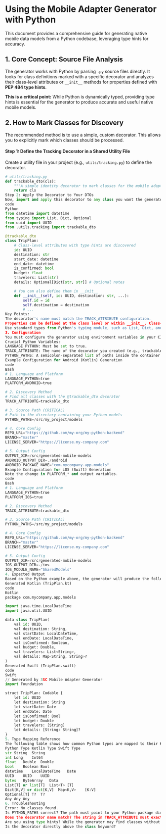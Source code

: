 ﻿
# Using the Mobile Adapter Generator with Python

This document provides a comprehensive guide for generating native mobile data models from a Python codebase, leveraging type hints for accuracy.

## 1. Core Concept: Source File Analysis

The generator works with Python by parsing `.py` source files directly. It looks for class definitions marked with a specific decorator and analyzes their class-level attributes or `__init__` methods for properties defined with **PEP 484 type hints**.

**This is a critical point:** While Python is dynamically typed, providing type hints is essential for the generator to produce accurate and useful native mobile models.

## 2. How to Mark Classes for Discovery

The recommended method is to use a simple, custom decorator. This allows you to explicitly mark which classes should be processed.

#### Step 1: Define the Tracking Decorator in a Shared Utility File
Create a utility file in your project (e.g., `utils/tracking.py`) to define the decorator.

```python
# utils/tracking.py
def trackable_dto(cls):
    """A simple identity decorator to mark classes for the mobile adapter generator."""
    return cls
Step 2: Apply the Decorator to Your DTOs
Now, import and apply this decorator to any class you want the generator to discover. Use standard Python type hints to define your properties.
code
Python
from datetime import datetime
from typing import List, Dict, Optional
from uuid import UUID
from .utils.tracking import trackable_dto

@trackable_dto
class TripPlan:
    # Class-level attributes with type hints are discovered
    id: UUID
    destination: str
    start_date: datetime
    end_date: datetime
    is_confirmed: bool
    budget: float
    travelers: List[str]
    details: Optional[Dict[str, str]] # Optional notes

    # You can also define them in __init__
    def __init__(self, id: UUID, destination: str, ...):
        self.id = id
        self.destination = destination
        # ...
Key Points:
The decorator's name must match the TRACK_ATTRIBUTE configuration.
Properties can be defined at the class level or within __init__. Class-level is generally cleaner and preferred.
Use standard types from Python's typing module, such as List, Dict, and Optional, for best results.
3. Configuration
You must configure the generator using environment variables in your CI/CD pipeline.
Crucial Python Variables:
LANGUAGE_PYTHON: Must be set to true.
TRACK_ATTRIBUTE: The name of the decorator you created (e.g., trackable_dto).
PYTHON_PATHS: A semicolon-separated list of paths inside the container where your .py source files are located.
Example Configuration for Android (Kotlin) Generation
code
Bash
# 1. Language and Platform
LANGUAGE_PYTHON=true
PLATFORM_ANDROID=true

# 2. Discovery Method
# Find all classes with the @trackable_dto decorator
TRACK_ATTRIBUTE=trackable_dto

# 3. Source Path (CRITICAL)
# Path to the directory containing your Python models
PYTHON_PATHS=/src/my_project/models

# 4. Core Config
REPO_URL="https://github.com/my-org/my-python-backend"
BRANCH="master"
LICENSE_SERVER="https://license.my-company.com"

# 5. Output Config
OUTPUT_DIR=/src/generated-mobile-models
ANDROID_OUTPUT_DIR=./android
ANDROID_PACKAGE_NAME="com.mycompany.app.models"
Example Configuration for iOS (Swift) Generation
Note the change in PLATFORM_* and output variables.
code
Bash
# 1. Language and Platform
LANGUAGE_PYTHON=true
PLATFORM_IOS=true

# 2. Discovery Method
TRACK_ATTRIBUTE=trackable_dto

# 3. Source Path (CRITICAL)
PYTHON_PATHS=/src/my_project/models

# 4. Core Config
REPO_URL="https://github.com/my-org/my-python-backend"
BRANCH="master"
LICENSE_SERVER="https://license.my-company.com"

# 5. Output Config
OUTPUT_DIR=/src/generated-mobile-models
IOS_OUTPUT_DIR=./ios
IOS_MODULE_NAME="SharedModels"
4. Expected Output
Based on the Python example above, the generator will produce the following file.
Generated Kotlin (TripPlan.kt)
code
Kotlin
package com.mycompany.app.models

import java.time.LocalDateTime
import java.util.UUID

data class TripPlan(
    val id: UUID,
    val destination: String,
    val startDate: LocalDateTime,
    val endDate: LocalDateTime,
    val isConfirmed: Boolean,
    val budget: Double,
    val travelers: List<String>,
    val details: Map<String, String>?
)
Generated Swift (TripPlan.swift)
code
Swift
// Generated by 3SC Mobile Adapter Generator
import Foundation

struct TripPlan: Codable {
    let id: UUID
    let destination: String
    let startDate: Date
    let endDate: Date
    let isConfirmed: Bool
    let budget: Double
    let travelers: [String]
    let details: [String: String]?
}
5. Type Mapping Reference
The following table shows how common Python types are mapped to their Kotlin and Swift equivalents.
Python Type	Kotlin Type	Swift Type
str	String	String
int	Long	Int64
float	Double	Double
bool	Boolean	Bool
datetime	LocalDateTime	Date
UUID	UUID	UUID
bytes	ByteArray	Data
List[T] or list[T]	List<T>	[T]
Dict[K,V] or dict[K,V]	Map<K,V>	[K:V]
Optional[T]	T?	T?
Any	Any	Any
6. Troubleshooting
Error: No classes found.
Is PYTHON_PATHS correct? The path must point to your Python package directory within the container's /src volume mount.
Does the decorator name match? The string in TRACK_ATTRIBUTE must exactly match the name of your decorator function (e.g., trackable_dto).
Are you using type hints? While the generator may find classes without them, the generated properties will be inaccurate (Any/Any?).
Is the decorator directly above the class keyword?